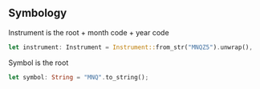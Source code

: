 ## Symbology
Instrument is the root + month code + year code
```rust
let instrument: Instrument = Instrument::from_str("MNQZ5").unwrap(),
```
Symbol is the root 
```rust
let symbol: String = "MNQ".to_string();
```
